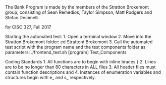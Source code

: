 The Bank Program is made by the members of the Stratton Brokemont group, 
consisting of Sean Remedios, Taylor Simpson, Matt Rodgers and Stefan 
Decimelli.

for CISC 327, Fall 2017			

Starting the automated test:
	1. Open a terminal window
	2. Move into the Stratton Brokemont folder:
		cd Stratton\ Brokemont
	3. Call the automated test script with the program name and the test
	components folder as parameters:
		./frontend_test.sh [program] Test_Components

Coding Standards
	1. All functions are to begin with inline braces {
	2. Lines are to be no longer than 80 characters in ALL files
	3. All header files must contain function descriptions and 
	4. Instances of enumeration variables and structures begin with e_ and s_ 	respectively.
